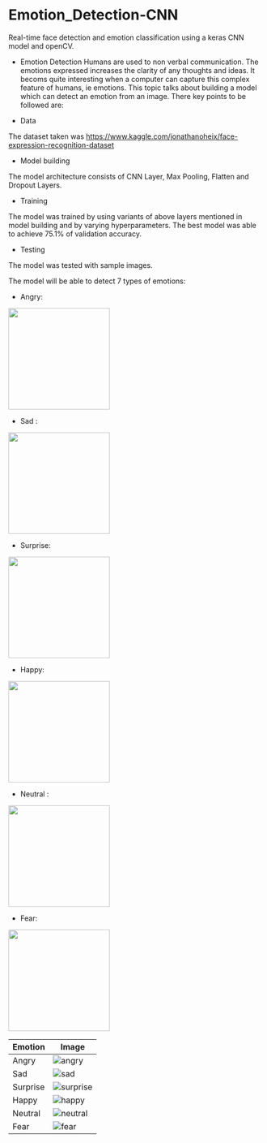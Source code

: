 # Emotion_Detection-CNN
Real-time face detection and emotion classification using a keras CNN model and openCV.


- Emotion Detection
Humans are used to non verbal communication. The emotions expressed increases the clarity of any thoughts and ideas. It becoms quite interesting when a computer can capture this complex feature of humans, ie emotions. This topic talks about building a model which can detect an emotion from an image. There key points to be followed are:

- Data 

The dataset taken was https://www.kaggle.com/jonathanoheix/face-expression-recognition-dataset


- Model building

The model architecture consists of CNN Layer, Max Pooling, Flatten and Dropout Layers.

- Training

The model was trained by using variants of above layers mentioned in model building and by varying hyperparameters. The best model was able to achieve 75.1% of validation accuracy.

- Testing

The model was tested with sample images.

The model will be able to detect 7 types of emotions:
- Angry:
<img src="https://github.com/Bouchnak-Maher/Emotion_Detection-CNN/assets/94197705/12ec5aec-aa3f-430d-bc69-9f7ed6425413" width="200" height="200">



- Sad : 
 <img src="https://github.com/Bouchnak-Maher/Emotion_Detection-CNN/assets/94197705/35980614-cba7-4367-a338-a6bf59fcbf3c" width="200" height="200">




- Surprise:
<img src="https://github.com/Bouchnak-Maher/Emotion_Detection-CNN/assets/94197705/d52130a7-8333-4e28-9554-e53f470d6c7b" width="200" height="200">


- Happy:
<img src="https://github.com/Bouchnak-Maher/Emotion_Detection-CNN/assets/94197705/2dcb8110-fc5e-4df2-9019-c7dc16389a63" width="200" height="200">



- Neutral :
 <img src="https://github.com/Bouchnak-Maher/Emotion_Detection-CNN/assets/94197705/d8765534-9790-46d7-91ba-95daed8c3656" width="200" height="200">




- Fear:

<img src="https://github.com/Bouchnak-Maher/Emotion_Detection-CNN/assets/94197705/8a8bdd24-bad7-4511-a388-53bb64cb9d28" width="200" height="200">


 | Emotion | Image |
|---------|-------|
| Angry   | ![angry](https://github.com/Bouchnak-Maher/Emotion_Detection-CNN/assets/94197705/12ec5aec-aa3f-430d-bc69-9f7ed6425413) |
| Sad     | ![sad](https://github.com/Bouchnak-Maher/Emotion_Detection-CNN/assets/94197705/35980614-cba7-4367-a338-a6bf59fcbf3c) |
| Surprise| ![surprise](https://github.com/Bouchnak-Maher/Emotion_Detection-CNN/assets/94197705/d52130a7-8333-4e28-9554-e53f470d6c7b) |
| Happy   | ![happy](https://github.com/Bouchnak-Maher/Emotion_Detection-CNN/assets/94197705/2dcb8110-fc5e-4df2-9019-c7dc16389a63) |
| Neutral | ![neutral](https://github.com/Bouchnak-Maher/Emotion_Detection-CNN/assets/94197705/d8765534-9790-46d7-91ba-95daed8c3656) |
| Fear    | ![fear](https://github.com/Bouchnak-Maher/Emotion_Detection-CNN/assets/94197705/8a8bdd24-bad7-4511-a388-53bb64cb9d28) |

